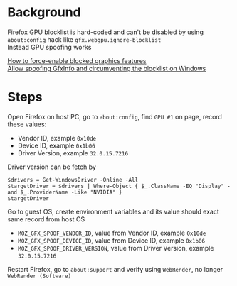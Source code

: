 # Background
Firefox GPU blocklist is hard-coded and can't be disabled by using `about:config` hack like `gfx.webgpu.ignore-blocklist`  
Instead GPU spoofing works

[How to force-enable blocked graphics features](https://wiki.mozilla.org/Blocklisting/Blocked_Graphics_Drivers)  
[Allow spoofing GfxInfo and circumventing the blocklist on Windows](https://bugzilla.mozilla.org/show_bug.cgi?id=604771)

# Steps
Open Firefox on host PC, go to `about:config`, find `GPU #1` on page, record these values:
- Vendor ID, example `0x10de`
- Device ID, example `0x1b06`
- Driver Version, example `32.0.15.7216`

Driver version can be fetch by
```
$drivers = Get-WindowsDriver -Online -All
$targetDriver = $drivers | Where-Object { $_.ClassName -EQ "Display" -and $_.ProviderName -Like "NVIDIA" }
$targetDriver
```

Go to guest OS, create environment variables and its value should exact same record from host OS
- `MOZ_GFX_SPOOF_VENDOR_ID`, value from Vendor ID, example `0x10de`
- `MOZ_GFX_SPOOF_DEVICE_ID`, value from Device ID, example `0x1b06`
- `MOZ_GFX_SPOOF_DRIVER_VERSION`, value from Driver Version, example `32.0.15.7216`

Restart Firefox, go to `about:support` and verify using `WebRender`, no longer `WebRender (Software)`
